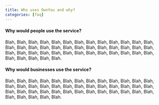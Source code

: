 ```yaml
---
title: Who uses OwnYou and why?
categories: [faq]
---
```


#### Why would people use the service?

Blah, Blah, Blah, Blah, Blah, Blah, Blah, Blah, Blah, Blah, Blah, Blah, Blah, Blah, Blah, Blah, Blah, Blah, Blah, Blah, Blah, Blah, Blah, Blah, Blah, Blah, Blah, Blah, Blah, Blah, Blah, Blah, Blah, Blah, Blah, Blah, Blah, Blah, Blah, Blah, Blah, Blah, Blah, Blah.

#### Why would businesses use the service?

Blah, Blah, Blah, Blah, Blah, Blah, Blah, Blah, Blah, Blah, Blah, Blah, Blah, Blah, Blah, Blah, Blah, Blah, Blah, Blah, Blah, Blah, Blah, Blah, Blah, Blah, Blah, Blah, Blah, Blah, Blah, Blah, Blah, Blah, Blah, Blah, Blah, Blah, Blah, Blah, Blah, Blah, Blah, Blah.
